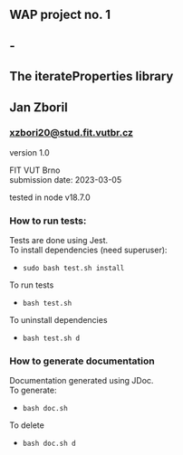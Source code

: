 ## WAP project no. 1
## - 
## The iterateProperties library

## Jan Zboril
### <xzbori20@stud.fit.vutbr.cz>

version 1.0  

FIT VUT Brno  
submission date: 2023-03-05  

tested in node v18.7.0 

### How to run tests:

Tests are done using Jest.  
To install dependencies (need superuser):  
 - `sudo bash test.sh install`   

To run tests  
 - `bash test.sh`  

To uninstall dependencies  
 - `bash test.sh d`  

### How to generate documentation

Documentation generated using JDoc.    
To generate:  
 - `bash doc.sh`  

To delete  
 - `bash doc.sh d`  
